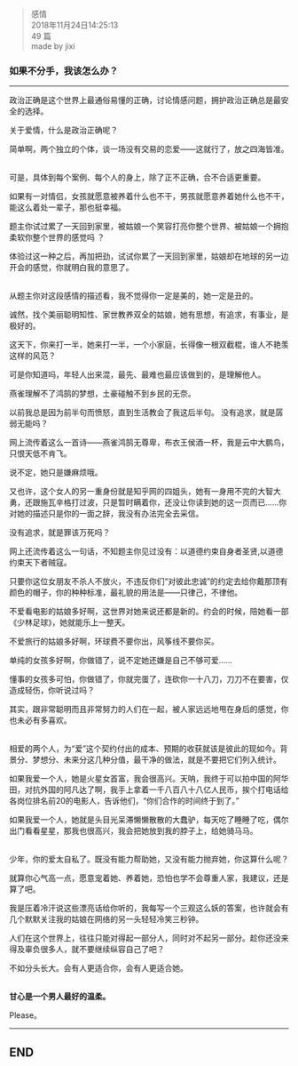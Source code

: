 > 感情  
> 2018年11月24日14:25:13         
> 49 篇  
>made by jixi  
  


### 如果不分手，我该怎么办？


----------
政治正确是这个世界上最通俗易懂的正确，讨论情感问题，拥护政治正确总是最安全的选择。 

关于爱情，什么是政治正确呢？  

简单啊，两个独立的个体，谈一场没有交易的恋爱——这就行了，放之四海皆准。  

<br>
可是，具体到每个案例、每个人的身上，除了正不正确，合不合适更重要。  

如果有一对情侣，女孩就愿意被养着什么也不干，男孩就愿意养着她什么也不干，能这么着处一辈子，那也挺幸福。  

题主你试过累了一天回到家里，被姑娘一个笑容打亮你整个世界、被姑娘一个拥抱柔软你整个世界的感觉吗 ？   

体验过这一种之后，再加把劲，试试你累了一天回到家里，姑娘却在地球的另一边开会的感觉，你就明白我的意思了。  

<br>
从题主你对这段感情的描述看，我不觉得你一定是美的，她一定是丑的。  

诚然，找个美丽聪明知性、家世教养双全的姑娘，她有思想，有追求，有事业，是极好的。  

这天下，你来打一半，她来打一半，一个小家庭，长得像一根双截棍，谁人不艳羡这样的风范？  

可是你知道吗，年轻人出来混，最先、最难也最应该做到的，是理解他人。  

燕雀理解不了鸿鹄的梦想，土豪碰触不到乡民的无奈。  

以前我总是因为前半句而愤怒，直到生活教会了我这后半句。 没有追求，就是孱弱无能吗？  

网上流传着这么一首诗——燕雀鸿鹄无尊卑，布衣王侯酒一杯，我是云中大鹏鸟，只恨天低不肯飞。  

说不定，她只是嫌麻烦哦。  

又也许，这个女人的另一重身份就是知乎网的四姐头，她有一身用不完的大智大勇，还跟施瓦辛格打过波，只是暂时瞒着你，还没让你读到她的这一页而已……你对她的描述只是你的一面之辞，我没有办法完全去采信。  

没有追求，就是罪该万死吗？  

网上还流传着这么一句话，不知题主你见过没有：以道德约束自身者圣贤,以道德约束天下者贼寇。  

只要你这位女朋友不杀人不放火，不违反你们“对彼此忠诚”的约定去给你戴那顶有颜色的帽子，你的种种标准，最礼貌的用法是——只律己，不律他。   

不爱看电影的姑娘多好啊，这世界对她来说还都是新的。约会的时候，陪她看一部《少林足球》，她就能乐上一整天。   

不爱旅行的姑娘多好啊，环球费不要你出，风筝线不要你买。  

单纯的女孩多好啊，你做错了，说不定她还嫌是自己不够可爱……  

懂事的女孩多可怕，你做错了，你就完蛋了，连砍你一十八刀，刀刀不在要害，仅造成轻伤，你听说过吗？  

其实，跟非常聪明而且非常努力的人们在一起，被人家远远地甩在身后的感觉，你也未必有多喜欢。   

<br>
相爱的两个人，为“爱”这个契约付出的成本、预期的收获就该是彼此的现如今。背景分、梦想分、未来分这几种分值，最干净的做法，就是不要把它们列入统计。   

如果我爱一个人，她是火星女首富，我会很高兴。天呐，我终于可以拍中国的阿华田，对抗外国的阿凡达了啊，我手上拿着一千八百八十八亿人民币，挨个打电话给各岗位排名前20的电影人，告诉他们，“你们合作的时间终于到了。”   

如果我爱一个人，她就是头目光呆滞懒懒散散的大蠢驴，每天吃了睡睡了吃，偶尔出门看看星星，那我也很高兴，我会把她放到我的脖子上，给她骑马马。   

<br>
少年，你的爱太自私了。既没有能力帮助她，又没有能力抛弃她，你这算什么呢？  

就算你心气高一点，愿意宠着她、养着她，恐怕也学不会尊重人家，我建议，还是算了吧。   

我是压着冷汗说这些漂亮话给你听的，我每写一个三观这么妖的答案，也许就会有几个默默关注我的姑娘在网络的另一头轻轻冷笑三秒钟。  

人们在这个世界上，往往只能对得起一部分人，同时对不起另一部分。趁你还没来得及辜负很多人，就不要继续纵容自己了吧？   


不如分头长大。会有人更适合你，会有人更适合她。    


<br>
<b>甘心是一个男人最好的温柔。</b>  


Please。
 




----------
## END

